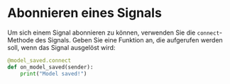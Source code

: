 # Abonnieren eines Signals

Um sich einem Signal abonnieren zu können, verwenden Sie die `connect`-Methode des Signals. Geben Sie eine Funktion an, die aufgerufen werden soll, wenn das Signal ausgelöst wird:

```python
@model_saved.connect
def on_model_saved(sender):
    print("Model saved!")
```
